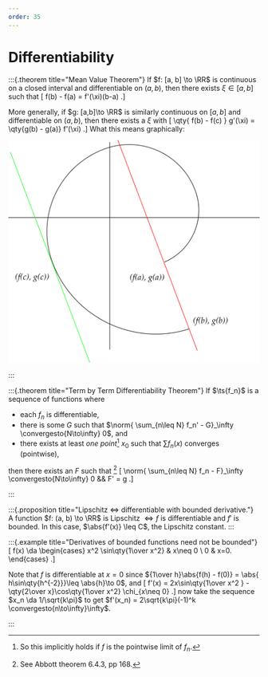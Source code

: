 ```yaml
---
order: 35
---
```


# Differentiability

:::{.theorem title="Mean Value Theorem"}
If $f: [a, b] \to \RR$ is continuous on a closed interval and differentiable on $(a, b)$, then there exists $\xi \in [a, b]$ such that 
\[
f(b) - f(a) = f'(\xi)(b-a)
.\]

More generally, if $g: [a,b]\to \RR$ is similarly continuous on $[a, b]$ and differentiable on $(a, b)$, then there exists a $\xi$ with
\[
\qty{ f(b) - f(c) } g'(\xi) = \qty{g(b) - g(a)} f'(\xi)
.\]
What this means graphically:


![](figures/2021-11-09_22-20-24.png)

:::

:::{.theorem title="Term by Term Differentiability Theorem"}
If $\ts{f_n}$ is a sequence of functions where

- each $f_n$ is differentiable, 
- there is some $G$ such that $\norm{ \sum_{n\leq N} f_n' - G}_\infty \convergesto{N\to\infty} 0$, and 
- there exists at least *one point*[^pointwise_works_too] $x_0$ such that $\sum f_n(x)$ converges (pointwise), 

then there exists an $F$ such that 
[^theorem_referfence_6.4.3_Abbott]
\[
\norm{ \sum_{n\leq N} f_n - F}_\infty \convergesto{N\to\infty} 0 && F' = g
.\]

[^theorem_referfence_6.4.3_Abbott]: See Abbott theorem 6.4.3, pp 168.

[^pointwise_works_too]: So this implicitly holds if $f$ is the pointwise limit of $f_n$.

:::

:::{.proposition title="Lipschitz $\iff$ differentiable with bounded derivative."}
A function $f: (a, b) \to \RR$ is Lipschitz $\iff f$ is differentiable and $f'$ is bounded.
In this case, $\abs{f'(x)} \leq C$, the Lipschitz constant.
:::

:::{.example title="Derivatives of bounded functions need not be bounded"}
\[
f(x) \da 
\begin{cases}
x^2 \sin\qty{1\over x^2} &  x\neq 0
\\
0 & x=0.
\end{cases}
.\]

Note that $f$ is differentiable at $x=0$ since ${1\over h}\abs{f(h) - f(0)} = \abs{ h\sin\qty{h^{-2}}}\leq \abs{h}\to 0$, and
\[
f'(x) = 2x\sin\qty{1\over x^2 } - \qty{2\over x}\cos\qty{1\over x^2} \chi_{x\neq 0}
.\]
now take the sequence $x_n \da 1/\sqrt{k\pi}$ to get $f'(x_n) = 2\sqrt{k\pi}(-1)^k \convergesto{n\to\infty}\infty$.


:::

